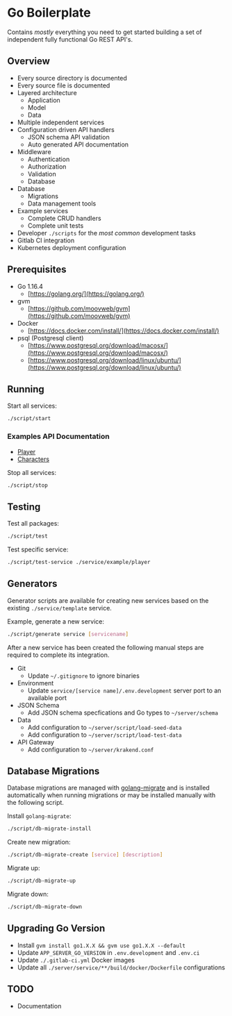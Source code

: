 # Go Boilerplate

Contains *mostly* everything you need to get started building a set of independent fully functional Go REST API's.

## Overview

- Every source directory is documented
- Every source file is documented
- Layered architecture
  - Application
  - Model
  - Data
- Multiple independent services
- Configuration driven API handlers
  - JSON schema API validation
  - Auto generated API documentation
- Middleware
  - Authentication
  - Authorization
  - Validation
  - Database
- Database
  - Migrations
  - Data management tools
- Example services
  - Complete CRUD handlers
  - Complete unit tests
- Developer `./scripts` for the *most common* development tasks
- Gitlab CI integration
- Kubernetes deployment configuration

## Prerequisites

- Go 1.16.4
  - [https://golang.org/](https://golang.org/)
- gvm
  - [https://github.com/moovweb/gvm](https://github.com/moovweb/gvm)
- Docker
  - [https://docs.docker.com/install/](https://docs.docker.com/install/)
- psql (Postgresql client)
  - [https://www.postgresql.org/download/macosx/](https://www.postgresql.org/download/macosx/)
  - [https://www.postgresql.org/download/linux/ubuntu/](https://www.postgresql.org/download/linux/ubuntu/)

## Running

Start all services:

```bash
./script/start
```

### Examples API Documentation

- [Player](http://localhost:8082/players/documentation)
- [Characters](http://localhost:8082/characters/documentation)

Stop all services:

```bash
./script/stop
```

## Testing

Test all packages:

```bash
./script/test
```

Test specific service:

```bash
./script/test-service ./service/example/player
```

## Generators

Generator scripts are available for creating new services based on the existing `./service/template` service.

Example, generate a new service:

```bash
./script/generate service [servicename]
```

After a new service has been created the following manual steps are required to complete its integration.

- Git
  - Update `~/.gitignore` to ignore binaries
- Environment
  - Update `service/[service name]/.env.development` server port to an available port
- JSON Schema
  - Add JSON schema specfications and Go types to `~/server/schema`
- Data
  - Add configuration to `~/server/script/load-seed-data`
  - Add configuration to `~/server/script/load-test-data`
- API Gateway
  - Add configuration to `~/server/krakend.conf`

## Database Migrations

Database migrations are managed with [golang-migrate](https://github.com/golang-migrate/migrate) and is installed automatically when running migrations or may be installed manually with the following script.

Install `golang-migrate`:

```bash
./script/db-migrate-install
```

Create new migration:

```bash
./script/db-migrate-create [service] [description]
```

Migrate up:

```bash
./script/db-migrate-up
```

Migrate down:

```bash
./script/db-migrate-down
```

## Upgrading Go Version

- Install `gvm install go1.X.X && gvm use go1.X.X --default`
- Update `APP_SERVER_GO_VERSION` in `.env.development` and `.env.ci`
- Update `./.gitlab-ci.yml` Docker images
- Update all `./server/service/**/build/docker/Dockerfile` configurations

## TODO

- Documentation

